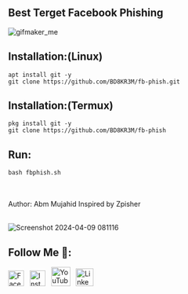 ## Best Terget Facebook Phishing
![gifmaker_me](https://github.com/BD8KR3M/fb-phish/assets/57522482/83961a33-d83a-4934-b43d-0a5ba2ce6b8c)

## Installation:(Linux)
 ```
apt install git -y
git clone https://github.com/BD8KR3M/fb-phish.git
 ```
## Installation:(Termux)
 ```
pkg install git -y
git clone https://github.com/BD8KR3M/fb-phish
 ```

## Run:
 ```
bash fbphish.sh

 ```
<br><br>
Author: Abm Mujahid
Inspired by Zpisher <br><br>






![Screenshot 2024-04-09 081116](https://github.com/BD8KR3M/fb-phish/assets/57522482/f04a565c-90b7-42cd-95a4-5c7aca19bc30)

## Follow Me 💋:
[<img src="https://github.com/dheereshagrwal/colored-icons/blob/master/public/icons/facebook/facebook.svg" alt="Facebook" width="32"/>](https://www.facebook.com/bd8kr3m) &nbsp;
[<img src="https://github.com/dheereshagrwal/colored-icons/blob/master/public/icons/instagram/instagram.svg" alt="Instagram" width="32"/>](https://www.instagram.com/Abm_Mujahid) &nbsp;
[<img src="https://github.com/dheereshagrwal/colored-icons/blob/master/public/icons/youtube/youtube.svg" alt="YouTube" width="39"/>](https://www.youtube.com/AbmMujahid) &nbsp;
[<img src="https://github.com/dheereshagrwal/colored-icons/blob/master/public/icons/linkedin/linkedin.svg" alt="LinkedIn" width="36"/>](https://www.linkedin.com/in/abmmujahid/)
